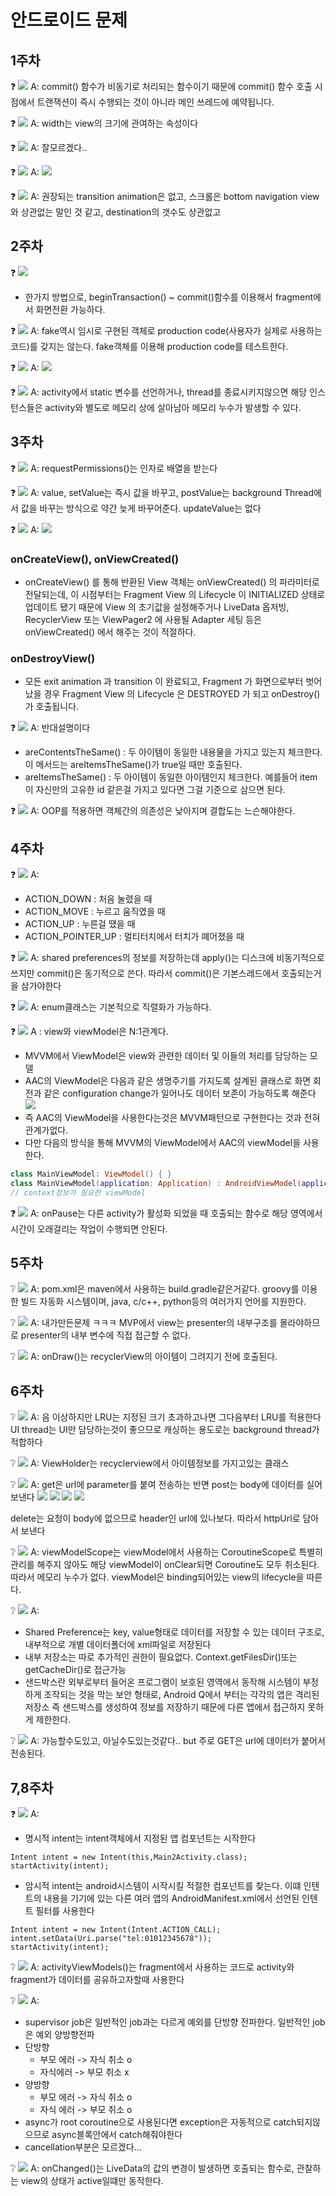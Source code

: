 # 안드로이드 문제
## 1주차
:question:
![](https://i.imgur.com/Y5ldvW1.png)
A: commit() 함수가 비동기로 처리되는 함수이기 때문에 commit() 함수 호출 시점에서 트랜잭션이 즉시 수행되는 것이 아니라 메인 쓰레드에 예약됩니다.

:question: 
![](https://i.imgur.com/ABiuMwz.png)
A: width는 view의 크기에 관여하는 속성이다

:question: 
![](https://i.imgur.com/8hwIPpU.png)
A: 잘모르겠다..

:question: 
![](https://i.imgur.com/NcLVqKm.png)
A: ![](https://i.imgur.com/BdCt5BI.png)

:question: 
![](https://i.imgur.com/Y5Nruws.png)
A: 권장되는 transition animation은 없고, 스크롤은 bottom navigation view와 상관없는 말인 것 같고, destination의 갯수도 상관없고

## 2주차
:question: 
![](https://i.imgur.com/ilvk1gk.png)
- 한가지 방법으로, beginTransaction() ~ commit()함수를 이용해서 fragment에서 화면전환 가능하다.

:question: 
![](https://i.imgur.com/Wl1CXex.png)
A: fake역시 임시로 구현된 객체로 production code(사용자가 실제로 사용하는 코드)를 갖지는 않는다. fake객체를 이용해 production code를 테스트한다.

:question: 
![](https://i.imgur.com/NWbQgiE.png)
A: ![](https://i.imgur.com/L5F6SDu.png)

:question: 
![](https://i.imgur.com/EkDnJ9a.png)
A: activity에서 static 변수를 선언하거나, thread를 종료시키지않으면 해당 인스턴스들은 activity와 별도로 메모리 상에 살아남아 메모리 누수가 발생할 수 있다.

## 3주차
:question:
![](https://i.imgur.com/HLW55jN.png)
A: requestPermissions()는 인자로 배열을 받는다

:question: 
![](https://i.imgur.com/U5wbwzI.png)
A: value, setValue는 즉시 값을 바꾸고, postValue는 background Thread에서 값을 바꾸는 방식으로 약간 늦게 바꾸어준다.
updateValue는 없다

:question: 
![](https://i.imgur.com/j3zn9U8.png)
A: ![](https://i.imgur.com/1QZJV7H.png)

### onCreateView(), onViewCreated()
- onCreateView() 를 통해 반환된 View 객체는 onViewCreated() 의 파라미터로 전달되는데, 이 시점부터는 Fragment View 의 Lifecycle 이 INITIALIZED 상태로 업데이트 됐기 때문에 View 의 초기값을 설정해주거나 LiveData 옵저빙, RecyclerView 또는 ViewPager2 에 사용될 Adapter 세팅 등은 onViewCreated() 에서 해주는 것이 적절하다.
### onDestroyView()
- 모든 exit animation 과 transition 이 완료되고, Fragment 가 화면으로부터 벗어났을 경우 Fragment View 의 Lifecycle 은 DESTROYED 가 되고 onDestroy() 가 호출됩니다.

:question: 
![](https://i.imgur.com/3XaSkUS.png)
A: 반대설명이다
- areContentsTheSame() : 두 아이템이 동일한 내용물을 가지고 있는지 체크한다. 이 메서드는 areItemsTheSame()가 true일 때만 호출된다.
- areItemsTheSame() : 두 아이템이 동일한 아이템인지 체크한다. 예를들어 item이 자신만의 고유한 id 같은걸 가지고 있다면 그걸 기준으로 삼으면 된다.

:question: 
![](https://i.imgur.com/7JdH5up.png)
A: OOP를 적용하면 객체간의 의존성은 낮아지며 결합도는 느슨해야한다.

## 4주차
:question: 
![](https://i.imgur.com/dknhp0o.png)
A: 
- ACTION_DOWN : 처음 눌렸을 때
- ACTION_MOVE : 누르고 움직였을 때
- ACTION_UP : 누른걸 땠을 때
- ACTION_POINTER_UP : 멀티터치에서 터치가 뗴어졌을 때

:question: 
![](https://i.imgur.com/d2BEohf.png)
A: shared preferences의 정보를 저장하는데 apply()는 디스크에 비동기적으로 쓰지만 commit()은 동기적으로 쓴다. 따라서 commit()은 기본스레드에서 호출되는거을 삼가야한다

:question: 
![](https://i.imgur.com/2NQ2EXZ.png)
A: enum클래스는 기본적으로 직렬화가 가능하다.

:question: 
![](https://i.imgur.com/ntqZTmT.png)
A : view와 viewModel은 N:1관계다.
- MVVM에서 ViewModel은 view와 관련한 데이터 및 이들의 처리를 담당하는 모델
- AAC의 ViewModel은 다음과 같은 생명주기를 가지도록 설계된 클래스로 화면 회전과 같은 configuration change가 일어나도 데이터 보존이 가능하도록 해준다
![](https://i.imgur.com/DjMEgVx.png)
- 즉 AAC의 ViewModel을 사용한다는것은 MVVM패턴으로 구현한다는 것과 전혀 관계가없다.
- 다만 다음의 방식을 통해 MVVM의 ViewModel에서 AAC의 viewModel을 사용한다. 
```kotlin
class MainViewModel: ViewModel() { }
class MainViewModel(application: Application) : AndroidViewModel(application) { }
// context정보가 필요한 viewModel
```

:question: 
![](https://i.imgur.com/qIQAHvr.png)
A: onPause는 다른 activity가 활성화 되었을 때 호출되는 함수로 해당 영역에서 시간이 오래걸리는 작업이 수행되면 안된다.

## 5주차
:grey_question: 
![](https://i.imgur.com/PM3giDx.png)
A: pom.xml은 maven에서 사용하는 build.gradle같은거같다. groovy를 이용한 빌드 자동화 시스템이며, java, c/c++, python등의 여러가지 언어를 지원한다.

:grey_question: 
![](https://i.imgur.com/jB8XYGi.png)
A: 내가만든문제 ㅋㅋㅋ
MVP에서 view는 presenter의 내부구조를 몰라야하므로 presenter의 내부 변수에 직접 접근할 수 없다.

:grey_question: 
![](https://i.imgur.com/IhjXAN0.png)
A: onDraw()는 recyclerView의 아이템이 그려지기 전에 호출된다.

## 6주차
:grey_question: 
![](https://i.imgur.com/GOQoavR.png)
A: 음 이상하지만 LRU는 지정된 크기 초과하고나면 그다음부터 LRU를 적용한다
UI thread는 UI만 담당하는것이 좋으므로 캐싱하는 용도로는 background thread가 적합하다

:grey_question: 
![](https://i.imgur.com/JXAb971.png)
A: ViewHolder는 recyclerview에서 아이템정보를 가지고있는 클래스

:grey_question: 
![](https://i.imgur.com/yKiOqEZ.png)
A: get은 url에 parameter를 붙여 전송하는 반면 post는 body에 데이터를 실어 보낸다
![](https://i.imgur.com/DOLJ3lv.png)
![](https://i.imgur.com/BKQGq6Z.png)
![](https://i.imgur.com/tZFGGpV.png)
![](https://i.imgur.com/Ou3vP7H.png)

delete는 요청이 body에 없으므로 header인 url에 있나보다. 따라서 httpUrl로 담아서 보낸다 

:grey_question: 
![](https://i.imgur.com/IIMY0at.png)
A: viewModelScope는 viewModel에서 사용하는 CoroutineScope로 특별히 관리를 해주지 않아도 해당 viewModel이 onClear되면 Coroutine도 모두 취소된다. 따라서 메모리 누수가 없다.
viewModel은 binding되어있는 view의 lifecycle을 따른다.

:grey_question: 
![](https://i.imgur.com/qsM91ob.png)
A: 
- Shared Preference는 key, value형태로 데이터를 저장할 수 있는 데이터 구조로, 내부적으로 개별 데이터폴더에 xml파일로 저장된다
- 내부 저장소는 따로 추가적인 권한이 필요없다. Context.getFilesDir()또는 getCacheDir()로 접근가능
- 샌드박스란 외부로부터 들어온 프로그램이 보호된 영역에서 동작해 시스템이 부정하게 조작되는 것을 막는 보안 형태로, Android Q에서 부터는 각각의 앱은 격리된 저장소 즉 샌드박스를 생성하여 정보를 저장하기 때문에 다른 앱에서 접근하지 못하게 제한한다.

:grey_question: 
![](https://i.imgur.com/vHT0x7T.png)
A: 가능할수도있고, 아닐수도있는것같다..  but 주로 GET은 url에 데이터가 붙어서 전송된다.

## 7,8주차
:question: 
![](https://i.imgur.com/XOjHxET.png)
A: 
- 명시적 intent는 intent객체에서 지정된 앱 컴포넌트는 시작한다
```kotlin=
Intent intent = new Intent(this,Main2Activity.class);
startActivity(intent);
```
- 암시적 intent는 android시스템이 시작시킬 적절한 컴포넌트를 찾는다. 이떄 인텐트의 내용을 기기에 있는 다른 여러 앱의 AndroidManifest.xml에서 선언된 인텐트 필터를 사용한다
```kotlin=
Intent intent = new Intent(Intent.ACTION_CALL);
intent.setData(Uri.parse("tel:01012345678"));
startActivity(intent);
```

:grey_question: 
![](https://i.imgur.com/54Rbaf7.png)
A: activityViewModels()는 fragment에서 사용하는 코드로 activity와 fragment가 데이터를 공유하고자할때 사용한다

:grey_question: 
![](https://i.imgur.com/UtMCMXb.png)
A: 
- supervisor job은 일반적인 job과는 다르게 예외를 단방향 전파한다. 일반적인 job은 예외 양방향전파
- 단방향
    - 부모 에러 -> 자식 취소 o
    - 자식에러 -> 부모 취소 x
- 양방향
    - 부모 에러 -> 자식 취소 o
    - 자식 에러 -> 부모 취소 o 
- async가 root coroutine으로 사용된다면 exception은 자동적으로 catch되지않으므로 async블록안에서 catch해줘야한다
- cancellation부분은 모르겠다...

:grey_question: 
![](https://i.imgur.com/OVWCtEb.png)
A: onChanged()는 LiveData의 값의 변경이 발생하면 호출되는 함수로, 관찰하는 view의 상태가 active일떄만 동작한다.